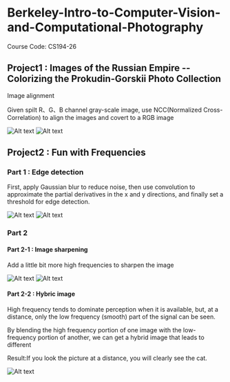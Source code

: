# Berkeley-Intro-to-Computer-Vision-and-Computational-Photography

Course Code: CS194-26

## Project1 : Images of the Russian Empire -- Colorizing the Prokudin-Gorskii Photo Collection

Image alignment

Given spilt R、G、B channel gray-scale image, use NCC(Normalized Cross-Correlation) to align the images and covert to a RGB image



![Alt text](hw1/original_Image/00351v.jpg)  ![Alt text](hw1/result/00351v.jpg)




## Project2 : Fun with Frequencies
### Part 1 : Edge detection

First, apply Gaussian blur to reduce noise, then use convolution to approximate the partial derivatives in the x and y directions, and finally set a threshold for edge detection.

![Alt text](hw2/original_image/cameraman.png) ![Alt text](hw2/result/Gaussian_cameraman.png)

### Part 2
#### Part 2-1 : Image sharpening

Add a little bit more high frequencies to sharpen the image

![Alt text](hw2/original_image/taj.jpg) ![Alt text](hw2/result/sharpen.jpg)

#### Part 2-2 : Hybric image

High frequency tends to dominate perception when it is available, but, at a distance, only the low frequency (smooth) part of the signal can be seen. 

By blending the high frequency portion of one image with the low-frequency portion of another, we can get a hybrid image that leads to different

Result:If you look the picture at a distance, you will clearly see the cat.

![Alt text](hw2/result/hybrid_Derek.jpg)

